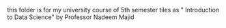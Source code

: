 this folder is for my university course of 5th semester tiles as " Introduction to Data Science" by Professor Nadeem Majid
